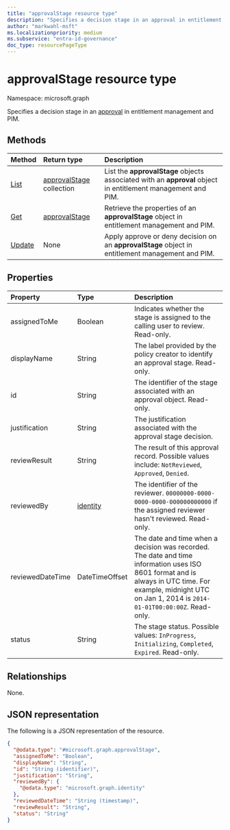 ```yaml
---
title: "approvalStage resource type"
description: "Specifies a decision stage in an approval in entitlement management and PIM."
author: "markwahl-msft"
ms.localizationpriority: medium
ms.subservice: "entra-id-governance"
doc_type: resourcePageType
---
```


# approvalStage resource type

Namespace: microsoft.graph

Specifies a decision stage in an [approval](approval.md) in entitlement management and PIM.

## Methods
|Method|Return type|Description|
|:---|:---|:---|
|[List](../api/approval-list-stages.md) | [approvalStage](approvalstage.md) collection | List the **approvalStage** objects associated with an **approval** object in entitlement management and PIM. |
|[Get](../api/approvalstage-get.md) | [approvalStage](approvalstage.md) | Retrieve the properties of an **approvalStage** object in entitlement management and PIM. |
|[Update](../api/approvalstage-update.md) | None | Apply approve or deny decision on an **approvalStage** object in entitlement management and PIM. |

## Properties

|Property|Type|Description|
|:---|:---|:---|
|assignedToMe|Boolean|Indicates whether the stage is assigned to the calling user to review. Read-only.|
|displayName|String|The label provided by the policy creator to identify an approval stage. Read-only.|
|id|String|The identifier of the stage associated with an approval object. Read-only.|
|justification|String|The justification associated with the approval stage decision.|
|reviewResult|String|The result of this approval record. Possible values include: `NotReviewed`, `Approved`, `Denied`.|
|reviewedBy|[identity](identity.md) | The identifier of the reviewer. `00000000-0000-0000-0000-000000000000` if the assigned reviewer hasn't reviewed. Read-only.|
|reviewedDateTime|DateTimeOffset|The date and time when a decision was recorded. The date and time information uses ISO 8601 format and is always in UTC time. For example, midnight UTC on Jan 1, 2014 is `2014-01-01T00:00:00Z`. Read-only.|
|status|String|The stage status. Possible values: `InProgress`, `Initializing`, `Completed`, `Expired`. Read-only.|

## Relationships

None.

## JSON representation

The following is a JSON representation of the resource.
<!-- {
  "blockType": "resource",
  "keyProperty": "id",
  "@odata.type": "microsoft.graph.approvalStage",
  "openType": false
}
-->

``` json
{
  "@odata.type": "#microsoft.graph.approvalStage",
  "assignedToMe": "Boolean",
  "displayName": "String",
  "id": "String (identifier)",
  "justification": "String",
  "reviewedBy": {
    "@odata.type": "microsoft.graph.identity"
  },
  "reviewedDateTime": "String (timestamp)",
  "reviewResult": "String",
  "status": "String"
}
```
